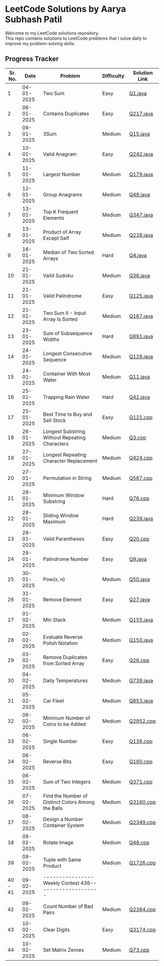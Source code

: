 # LeetCode Solutions by Aarya Subhash Patil

Welcome to my LeetCode solutions repository.  
This repo contains solutions to LeetCode problems that I solve daily to improve my problem-solving skills.


## Progress Tracker

Sr. No. | Date       | Problem                                              | Difficulty | Solution Link                   |
--------|------------|------------------------------------------------------|------------|---------------------------------|
1       | 04-01-2025 | Two Sum                                              | Easy       | [Q1.java](./Easy/Q1.java)       |
2       | 06-01-2025 | Contains Duplicates                                  | Easy       | [Q217.java](./Easy/Q217.java)   |
3       | 09-01-2025 | 3Sum                                                 | Medium     | [Q15.java](./Medium/Q15.java)   |
4       | 10-01-2025 | Valid Anagram                                        | Easy       | [Q242.java](./Easy/Q242.java)   |
5       | 11-01-2025 | Largest Number                                       | Medium     | [Q179.java](./Medium/Q179.java) |
6       | 12-01-2025 | Group Anagrams                                       | Medium     | [Q49.java](./Medium/Q49.java)   |
7       | 13-01-2025 | Top K Frequent Elements                              | Medium     | [Q347.java](./Medium/Q347.java) |
8       | 13-01-2025 | Product of Array Except Self                         | Medium     | [Q238.java](./Medium/Q238.java) |
9       | 16-01-2025 | Median of Two Sorted Arrays                          | Hard       | [Q4.java](./Hard/Q4.java)       |
10      | 21-01-2025 | Vaild Sudoku                                         | Medium     | [Q36.java](./Medium/Q36.java)   |
11      | 21-01-2025 | Valid Palindrome                                     | Easy       | [Q125.java](./Easy/Q125.java)   |
12      | 21-01-2025 | Two Sum II - Input Array Is Sorted                   | Medium     | [Q167.java](./Medium/Q167.java) |
13      | 23-01-2025 | Sum of Subsequence Widths                            | Hard       | [Q891.java](./Hard/Q891.java)   |
14      | 24-01-2025 | Longest Consecutive Sequence                         | Medium     | [Q128.java](./Medium/Q128.java) |
15      | 24-01-2025 | Container With Most Water                            | Medium     | [Q11.java](./Medium/Q11.java)   |
16      | 25-01-2025 | Trapping Rain Water                                  | Hard       | [Q42.java](./Hard/Q42.java)     | 
17      | 25-01-2025 | Best Time to Buy and Sell Stock                      | Easy       | [Q121.cpp](./Easy/Q121.cpp)     |
18      | 26-01-2025 | Longest Substring Without Repeating Characters       | Medium     | [Q3.cpp](./Medium/Q3.cpp)       |
19      | 27-01-2025 | Longest Repeating Character Replacement              | Medium     | [Q424.cpp](./Medium/Q424.cpp)   |
20      | 27-01-2025 | Permutation in String                                | Medium     | [Q567.cpp](./Medium/Q567.cpp)   |
21      | 28-01-2025 | Minimum Window Substring                             | Hard       | [Q76.cpp](./Hard/Q76.cpp)       |
22      | 28-01-2025 | Sliding Window Maximum                               | Hard       | [Q239.java](./Hard/Q239.java)   |
23      | 28-01-2025 | Valid Parantheses                                    | Easy       | [Q20.cpp](./Easy/Q20.cpp)       |
24      | 29-01-2025 | Palindrome Number                                    | Easy       | [Q9.java](./Easy/Q9.java)       |
25      | 30-01-2025 | Pow(x, n)                                            | Medium     | [Q50.java](./Medium/Q50.java)   |
26      | 31-01-2025 | Remove Element                                       | Easy       | [Q27.java](./Easy/Q27.java)     |
27      | 01-02-2025 | Min Stack                                            | Medium     | [Q155.java](./Medium/Q155.java) |
28      | 02-02-2025 | Evaluate Reverse Polish Notation                     | Medium     | [Q150.java](./Medium/Q150.java) |
29      | 03-02-2025 | Remove Duplicates from Sorted Array                  | Easy       | [Q26.cpp](./Easy/Q26.cpp)       |
30      | 04-02-2025 | Daily Temperatures                                   | Medium     | [Q739.java](./Medium/Q739.java) |
31      | 05-02-2025 | Car Fleet                                            | Medium     | [Q853.java](./Medium/Q853.java) |
32      | 06-02-2025 | Minimum Number of Coins to be Added                  | Medium     | [Q2952.cpp](./Medium/Q2952.cpp) |
33      | 06-02-2025 | Single Number                                        | Easy       | [Q136.cpp](./Easy/Q136.cpp)     |
34      | 06-02-2025 | Reverse Bits                                         | Easy       | [Q190.cpp](./Easy/Q190.cpp)     |
35      | 06-02-2025 | Sum of Two Integers                                  | Medium     | [Q371.cpp](./Medium/Q371.cpp)   |
36      | 07-02-2025 | Find the Number of Distinct Colors Among the Balls   | Medium     | [Q3160.cpp](./Medium/Q3160.cpp) |
37      | 08-02-2025 | Design a Number Container System                     | Medium     | [Q2349.cpp](./Medium/Q2349.cpp) |
38      | 09-02-2025 | Rotate Image                                         | Medium     | [Q48.cpp](./Medium/Q48.cpp)     |
39      | 09-02-2025 | Tuple with Same Product                              | Medium     | [Q1726.cpp](./Medium/Q1726.cpp) |
40 - 41 | 09-02-2025 |----------------Weekly Contest 436--------------------|            |                                 |
42      | 09-02-2025 | Count Number of Bad Pairs                            | Medium     | [Q2364.cpp](./Medium/Q2364.cpp) |
43      | 10-02-2025 | Clear Digits                                         | Easy       | [Q3174.cpp](./Easy/Q3174.cpp)   |
44      | 10-02-2025 | Set Matrix Zeroes                                    | Medium     | [Q73.cpp](./Medium/Q73.cpp)     |